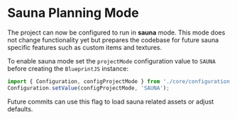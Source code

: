 # Sauna Planning Mode

The project can now be configured to run in **sauna** mode. This mode does not change functionality yet but prepares the codebase for future sauna specific features such as custom items and textures.

To enable sauna mode set the `projectMode` configuration value to `SAUNA` before creating the `BlueprintJS` instance:

```javascript
import { Configuration, configProjectMode } from './core/configuration.js';
Configuration.setValue(configProjectMode, 'SAUNA');
```

Future commits can use this flag to load sauna related assets or adjust defaults.
